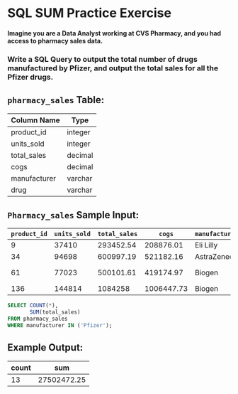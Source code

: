 # SQL SUM Practice Exercise

#### Imagine you are a Data Analyst working at CVS Pharmacy, and you had access to pharmacy sales data.
     
### Write a SQL Query to output the total number of drugs manufactured by Pfizer, and output the total sales for all the Pfizer drugs.


## `pharmacy_sales` Table:


| Column Name   | Type    |
|---------------|---------|
| product_id    | integer |
| units_sold    | integer |
| total_sales   | decimal |
| cogs          | decimal |
| manufacturer  | varchar |
| drug          | varchar |


## `Pharmacy_sales` Sample Input:


| `product_id` | `units_sold` | `total_sales` | `cogs`    | `manufacturer` | `drug`           |
|--------------|--------------|---------------|-----------|----------------|------------------|
| 9            | 37410        | 293452.54     | 208876.01 | Eli Lilly      | Zyprexa          |
| 34           | 94698        | 600997.19     | 521182.16 | AstraZeneca    | Surmontil        |
| 61           | 77023        | 500101.61     | 419174.97 | Biogen         | Varicose Relief  |
| 136          | 144814       | 1084258       | 1006447.73| Biogen         | Burkhart         |


``` sql
SELECT COUNT(*),
       SUM(total_sales)
FROM pharmacy_sales
WHERE manufacturer IN ('Pfizer');
```

## Example Output:

| **count** | **sum**       |
|-----------|---------------|
| 13        | 27502472.25   |

